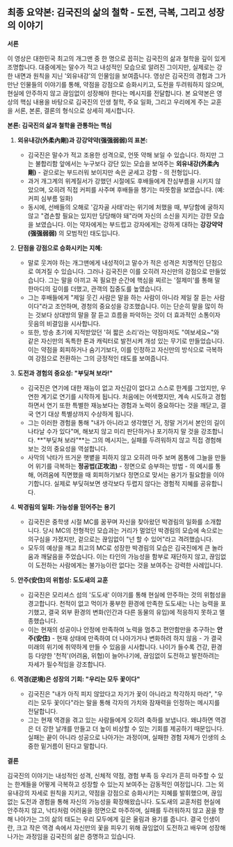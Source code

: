 ## 최종 요약본: 김국진의 삶의 철학 - 도전, 극복, 그리고 성장의 이야기

**서론**

이 영상은 대한민국 최고의 개그맨 중 한 명으로 꼽히는 김국진의 삶과 철학을 깊이 있게 조명합니다. 대중에게는 말수가 적고 내성적인 모습으로 알려진 그이지만, 실제로는 강한 내면과 원칙을 지닌 '외유내강'의 인물임을 보여줍니다. 영상은 김국진의 경험과 그가 만난 인물들의 이야기를 통해, 약점을 강점으로 승화시키고, 도전을 두려워하지 않으며, 현실에 안주하지 않고 끊임없이 성장해야 한다는 메시지를 전달합니다. 본 요약본은 영상의 핵심 내용을 바탕으로 김국진의 인생 철학, 주요 일화, 그리고 우리에게 주는 교훈을 서론, 본론, 결론의 형식으로 상세히 제시합니다.

**본론: 김국진의 삶과 철학을 관통하는 핵심**

1.  **외유내강(外柔內剛)과 강강약약(强强弱弱)의 표본:**
    *   김국진은 말수가 적고 조용한 성격으로, 언뜻 약해 보일 수 있습니다. 하지만 그는 불합리함 앞에서는 누구보다 강단 있는 모습을 보여주는 **외유내강(外柔內剛)** - 겉으로는 부드러워 보이지만 속은 굳세고 강함 - 의 전형입니다.
    *   과거 개그계의 위계질서가 강했던 시절에도 후배들에게 잔심부름을 시키지 않았으며, 오히려 직접 커피를 사주며 후배들을 챙기는 따뜻함을 보였습니다. (예: 커피 심부름 일화)
    *   동시에, 선배들의 오해로 '감자골 사태'라는 위기에 처했을 때, 부당함에 굴하지 않고 "겸손할 필요는 있지만 당당해야 돼"라며 자신의 소신을 지키는 강한 모습을 보였습니다. 이는 약자에게는 부드럽고 강자에게는 강하게 대하는 **강강약약(强强弱弱)** 의 모범적인 태도입니다.

2.  **단점을 강점으로 승화시키는 지혜:**
    *   말로 웃겨야 하는 개그맨에게 내성적이고 말수가 적은 성격은 치명적인 단점으로 여겨질 수 있습니다. 그러나 김국진은 이를 오히려 자신만의 강점으로 만들었습니다. 그는 말을 아끼고 꼭 필요한 순간에 핵심을 찌르는 '절제미'를 통해 말 한마디의 깊이를 더했고, 관객의 집중도를 높였습니다.
    *   그는 후배들에게 "제일 웃긴 사람은 말을 하는 사람이 아니라 제일 잘 듣는 사람이다"라고 조언하며, 경청의 중요성을 강조했습니다. 이는 단순히 말을 많이 하는 것보다 상대방의 말을 잘 듣고 흐름을 파악하는 것이 더 효과적인 소통이자 웃음의 비결임을 시사합니다.
    *   또한, 방송 초기에 지적받았던 '혀 짧은 소리'라는 약점마저도 "여보세요~"와 같은 자신만의 독특한 톤과 캐릭터로 발전시켜 개성 있는 무기로 만들었습니다. 이는 약점을 회피하거나 숨기기보다, 이를 인정하고 자신만의 방식으로 극복하여 강점으로 전환하는 그의 긍정적인 태도를 보여줍니다.

3.  **도전과 경험의 중요성: "부딪쳐 보라!"**
    *   김국진은 연기에 대한 재능이 없고 자신감이 없다고 스스로 한계를 그었지만, 우연한 계기로 연기를 시작하게 됩니다. 처음에는 어색했지만, 계속 시도하고 경험하면서 연기 또한 특별한 재능보다는 경험과 노력이 중요하다는 것을 깨닫고, 결국 연기 대상 특별상까지 수상하게 됩니다.
    *   그는 이러한 경험을 통해 "내가 아니라고 생각했던 거, 정말 거기서 본인의 길이 나타날 수가 있다"며, 해보지 않고 미리 판단하거나 포기하지 말 것을 강조합니다. **"부딪쳐 보라"**는 그의 메시지는, 실패를 두려워하지 않고 직접 경험해보는 것의 중요성을 역설합니다.
    *   사막의 낙타가 뜨거운 햇볕을 피하지 않고 오히려 마주 보며 몸통에 그늘을 만들어 위기를 극복하는 **정공법(正攻法)** - 정면으로 승부하는 방법 - 의 예시를 통해, 어려움에 직면했을 때 회피하기보다 정면으로 맞서는 용기가 필요함을 이야기합니다. 실제로 부딪혀보면 생각보다 두렵지 않다는 경험적 지혜를 공유합니다.

4.  **박경림의 일화: 가능성을 믿어주는 용기**
    *   김국진은 중학생 시절 MC를 꿈꾸며 자신을 찾아왔던 박경림의 일화를 소개합니다. 당시 MC의 전형적인 모습과는 거리가 멀었던 박경림의 모습에 속으로는 의구심을 가졌지만, 겉으로는 끊임없이 "넌 할 수 있어"라고 격려했습니다.
    *   모두의 예상을 깨고 최고의 MC로 성장한 박경림의 모습은 김국진에게 큰 놀라움과 깨달음을 주었습니다. 이는 타인의 가능성을 함부로 재단하지 않고, 끊임없이 도전하는 사람에게는 불가능이란 없다는 것을 보여주는 강력한 사례입니다.

5.  **안주(安住)의 위험성: 도도새의 교훈**
    *   김국진은 모리셔스 섬의 '도도새' 이야기를 통해 현실에 안주하는 것의 위험성을 경고합니다. 천적이 없고 먹이가 풍부한 환경에 만족한 도도새는 나는 능력을 포기했고, 결국 외부 환경의 변화(인간과 다른 동물의 유입)에 적응하지 못하고 멸종했습니다.
    *   이는 현재의 성공이나 안정에 만족하여 노력을 멈추고 편안함만을 추구하는 **안주(安住)** - 현재 상태에 만족하여 더 나아가거나 변화하려 하지 않음 - 가 결국 미래의 위기에 취약하게 만들 수 있음을 시사합니다. 나이가 들수록 건강, 환경 등 다양한 '천적'(어려움, 위협)이 늘어나기에, 끊임없이 도전하고 발전하려는 자세가 필수적임을 강조합니다.

6.  **역경(逆境)은 성장의 기회: "우리는 모두 꽃이다"**
    *   김국진은 "내가 아직 피지 않았다고 자기가 꽃이 아니라고 착각하지 마라", "우리는 모두 꽃이다"라는 말을 통해 각자의 가치와 잠재력을 인정하는 메시지를 전달합니다.
    *   그는 현재 역경을 겪고 있는 사람들에게 오히려 축하를 보냅니다. 왜냐하면 역경은 더 강한 날개를 만들고 더 높이 비상할 수 있는 기회를 제공하기 때문입니다. 실패는 끝이 아니라 성공으로 나아가는 과정이며, 실패한 경험 자체가 인생의 소중한 밑거름이 된다고 말합니다.

**결론**

김국진의 이야기는 내성적인 성격, 신체적 약점, 경험 부족 등 우리가 흔히 마주할 수 있는 한계들을 어떻게 극복하고 성장할 수 있는지 보여주는 감동적인 여정입니다. 그는 외유내강의 자세로 원칙을 지키고, 약점을 강점으로 승화시키는 지혜를 발휘했으며, 끊임없는 도전과 경험을 통해 자신의 가능성을 확장해왔습니다. 도도새의 교훈처럼 현실에 안주하지 않고, 낙타처럼 어려움을 정면으로 마주하며, 실패를 두려워하지 않고 꿈을 향해 나아가는 그의 삶의 태도는 우리 모두에게 깊은 울림과 용기를 줍니다. 결국 인생이란, 크고 작은 역경 속에서 자신만의 꽃을 피우기 위해 끊임없이 도전하고 배우며 성장해나가는 과정임을 김국진의 삶은 증명하고 있습니다.